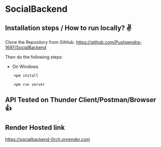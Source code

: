 # SocialBackend

## Installation steps / How to run locally? ✌️

Clone the Repository from GitHub.
https://github.com/Pushpendra-1697/SocialBackend

Then do the following steps:

- On Windows

```bash
    npm install
```

```bash
    npm run server
```
## API Tested on Thunder Client/Postman/Browser 👍

## Render Hosted link
https://socialbackend-0rch.onrender.com

